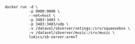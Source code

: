            docker run -d \
                      -p 9000:9000 \
                      --net=host \
                      -p 3483:3483 \
                      -p 3483:3483/udp \
                      -v /datavol/sbserver/setings:/srv/squeezebox \
                      -v /datavol/sbserver/music:/srv/music \
                      lukics/sb-server:armv7
